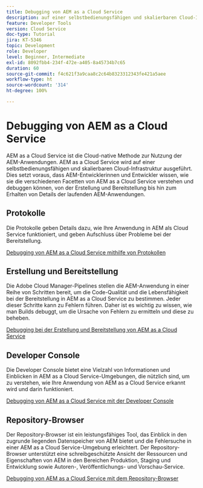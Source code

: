 ```yaml
---
title: Debugging von AEM as a Cloud Service
description: auf einer selbstbedienungsfähigen und skalierbaren Cloud-Infrastruktur. Dies setzt voraus, dass AEM-Entwicklerinnen und -Entwickler wissen, wie sie die verschiedenen Facetten von AEM as a Cloud Service verstehen und debuggen können, von der Erstellung und Bereitstellung bis hin zum Erhalten von Details der laufenden AEM-Anwendungen.
feature: Developer Tools
version: Cloud Service
doc-type: Tutorial
jira: KT-5346
topic: Development
role: Developer
level: Beginner, Intermediate
exl-id: 8092fbb4-234f-472e-a405-8a45734b7c65
duration: 60
source-git-commit: f4c621f3a9caa8c2c64b8323312343fe421a5aee
workflow-type: ht
source-wordcount: '314'
ht-degree: 100%

---
```


# Debugging von AEM as a Cloud Service

AEM as a Cloud Service ist die Cloud-native Methode zur Nutzung der AEM-Anwendungen. AEM as a Cloud Service wird auf einer selbstbedienungsfähigen und skalierbaren Cloud-Infrastruktur ausgeführt. Dies setzt voraus, dass AEM-Entwicklerinnen und Entwickler wissen, wie sie die verschiedenen Facetten von AEM as a Cloud Service verstehen und debuggen können, von der Erstellung und Bereitstellung bis hin zum Erhalten von Details der laufenden AEM-Anwendungen.

## Protokolle

Die Protokolle geben Details dazu, wie Ihre Anwendung in AEM als Cloud Service funktioniert, und geben Aufschluss über Probleme bei der Bereitstellung.

[Debugging von AEM as a Cloud Service mithilfe von Protokollen](./logs.md)

## Erstellung und Bereitstellung

Die Adobe Cloud Manager-Pipelines stellen die AEM-Anwendung in einer Reihe von Schritten bereit, um die Code-Qualität und die Lebensfähigkeit bei der Bereitstellung in AEM as a Cloud Service zu bestimmen. Jeder dieser Schritte kann zu Fehlern führen. Daher ist es wichtig zu wissen, wie man Builds debuggt, um die Ursache von Fehlern zu ermitteln und diese zu beheben.

[Debugging bei der Erstellung und Bereitstellung von AEM as a Cloud Service](./build-and-deployment.md)

## Developer Console

Die Developer Console bietet eine Vielzahl von Informationen und Einblicken in AEM as a Cloud Service-Umgebungen, die nützlich sind, um zu verstehen, wie Ihre Anwendung von AEM as a Cloud Service erkannt wird und darin funktioniert.

[Debugging von AEM as a Cloud Service mit der Developer Console](./developer-console.md)

## Repository-Browser

Der Repository-Browser ist ein leistungsfähiges Tool, das Einblick in den zugrunde liegenden Datenspeicher von AEM bietet und die Fehlersuche in einer AEM as a Cloud Service-Umgebung erleichtert. Der Repository-Browser unterstützt eine schreibgeschützte Ansicht der Ressourcen und Eigenschaften von AEM in den Bereichen Produktion, Staging und Entwicklung sowie Autoren-, Veröffentlichungs- und Vorschau-Service.

[Debugging von AEM as a Cloud Service mit dem Repository-Browser](./repository-browser.md)
